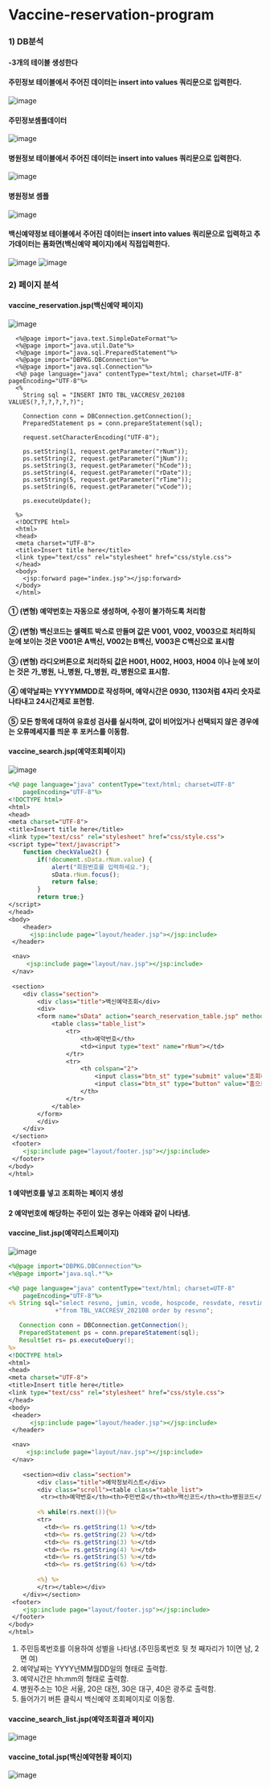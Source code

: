 # Vaccine-reservation-program
### 1) DB분석
#### -3개의 테이블 생성한다
#### 주민정보 테이블에서 주어진 데이터는 insert into values 쿼리문으로 입력한다.
![image](https://user-images.githubusercontent.com/102803326/201582727-a52758d4-4d81-4bec-92da-e37502431651.png)
#### 주민정보셈플데이터
![image](https://user-images.githubusercontent.com/102803326/201582757-f1a73b44-1d7d-4449-9b07-7905179471f5.png)
#### 병원정보 테이블에서 주어진 데이터는 insert into values 쿼리문으로 입력한다.
![image](https://user-images.githubusercontent.com/102803326/201582776-4037237e-1867-4cbe-bb3e-4407824ca922.png)
#### 병원정보 셈플
![image](https://user-images.githubusercontent.com/102803326/201582803-ffb784cb-b4b8-48a6-a080-016e266d7060.png)
#### 백신예약정보 테이블에서 주어진 데이터는 insert into values 쿼리문으로 입력하고 추가데이터는 폼화면(백신예약 페이지)에서 직접입력한다.
![image](https://user-images.githubusercontent.com/102803326/201582818-444d32ad-228e-4d6c-9405-0b667d96fe20.png)
![image](https://user-images.githubusercontent.com/102803326/201582829-c82935bd-aef3-431c-a295-9463ebeb587b.png)
### 2) 페이지 분석

#### vaccine_reservation.jsp(백신예약 페이지)
![image](https://user-images.githubusercontent.com/102803326/201843764-a09524a2-cb01-433b-9a38-4205a926c863.png)

```
  <%@page import="java.text.SimpleDateFormat"%>
  <%@page import="java.util.Date"%>
  <%@page import="java.sql.PreparedStatement"%>
  <%@page import="DBPKG.DBConnection"%>
  <%@page import="java.sql.Connection"%>
  <%@ page language="java" contentType="text/html; charset=UTF-8" pageEncoding="UTF-8"%>
  <%
    String sql = "INSERT INTO TBL_VACCRESV_202108 VALUES(?,?,?,?,?,?)";
    
    Connection conn = DBConnection.getConnection();
    PreparedStatement ps = conn.prepareStatement(sql);
    
    request.setCharacterEncoding("UTF-8");
    
    ps.setString(1, request.getParameter("rNum"));
    ps.setString(2, request.getParameter("jNum"));
    ps.setString(3, request.getParameter("hCode"));
    ps.setString(4, request.getParameter("rDate"));
    ps.setString(5, request.getParameter("rTime"));
    ps.setString(6, request.getParameter("vCode"));
    
    ps.executeUpdate();
    
  %>
  <!DOCTYPE html>
  <html>
  <head>
  <meta charset="UTF-8">
  <title>Insert title here</title>
  <link type="text/css" rel="stylesheet" href="css/style.css">
  </head>
  <body>
    <jsp:forward page="index.jsp"></jsp:forward>
  </body>
  </html> 
```

#### ① (변형) 예약번호는 자동으로 생성하며, 수정이 불가하도록 처리함
#### ② (변형) 백신코드는 셀렉트 박스로 만들며 값은 V001, V002, V003으로 처리하되 눈에 보이는 것은 V001은 A백신, V002는 B백신, V003은 C백신으로 표시함
#### ③ (변형) 라디오버튼으로 처리하되 값은 H001, H002, H003, H004 이나 눈에 보이는 것은 가_병원, 나_병원, 다_병원, 라_병원으로 표시함. 
#### ④ 예약날짜는 YYYYMMDD로 작성하며, 예약시간은 0930, 1130처럼 4자리 숫자로 나타내고 24시간제로 표현함.
#### ⑤ 모든 항목에 대하여 유효성 검사를 실시하며, 값이 비어있거나 선택되지 않은 경우에는 오류메세지를 띄운 후 포커스를 이동함.

#### vaccine_search.jsp(예약조회페이지)
![image](https://user-images.githubusercontent.com/102803326/201844118-2e3f5389-7af5-4e27-bca7-072a6e635be2.png)

```jsp
<%@ page language="java" contentType="text/html; charset=UTF-8"
    pageEncoding="UTF-8"%>
<!DOCTYPE html>
<html>
<head>
<meta charset="UTF-8">
<title>Insert title here</title>
<link type="text/css" rel="stylesheet" href="css/style.css">
<script type="text/javascript">
	function checkValue2() {
		if(!document.sData.rNum.value) {
			alert("회원번호를 입력하세요.");
			sData.rNum.focus();
			return false;
		} 
		return true;}
</script>
</head>
<body>
	<header>
	  <jsp:include page="layout/header.jsp"></jsp:include>
 </header>

 <nav>
   	 <jsp:include page="layout/nav.jsp"></jsp:include>
 </nav>
		
 <section>
	<div class="section">
		<div class="title">백신예약조회</div>
		<div>
		<form name="sData" action="search_reservation_table.jsp" method="post" onsubmit="return checkValue2()">
			<table class="table_list">
				<tr>
					<th>예약번호</th>
					<td><input type="text" name="rNum"></td>
				</tr>
				<tr>
					<th colspan="2">
						<input class="btn_st" type="submit" value="조회하기">
						<input class="btn_st" type="button" value="홈으로" onclick="location.href='index.jsp'">
					</th>
				</tr>
			</table>
		</form>
		</div>
	</div>
 </section>	
 <footer>
	<jsp:include page="layout/footer.jsp"></jsp:include>
 </footer>	
</body>
</html>
```
#### 1 예약번호를 넣고 조회하는 페이지 생성
#### 2 예약번호에 해당하는 주민이 있는 경우는 아래와 같이 나타냄.
#### vaccine_list.jsp(예약리스트페이지)
![image](https://user-images.githubusercontent.com/102803326/201859733-bb81c021-e6e5-46de-8e8f-4111a68e82cc.png)
```jsp
<%@page import="DBPKG.DBConnection"%>
<%@page import="java.sql.*"%>

<%@ page language="java" contentType="text/html; charset=UTF-8"
    pageEncoding="UTF-8"%>
<% String sql="select resvno, jumin, vcode, hospcode, resvdate, resvtime "
		     +"from TBL_VACCRESV_202108 order by resvno";

   Connection conn = DBConnection.getConnection();
   PreparedStatement ps = conn.prepareStatement(sql);
   ResultSet rs= ps.executeQuery();
%>    
<!DOCTYPE html>
<html>
<head>
<meta charset="UTF-8">
<title>Insert title here</title>
<link type="text/css" rel="stylesheet" href="css/style.css">
</head>
<body>
 <header>
	  <jsp:include page="layout/header.jsp"></jsp:include>
 </header>

 <nav>
   	 <jsp:include page="layout/nav.jsp"></jsp:include>
 </nav>
		
	<section><div class="section">
		<div class="title">예악정보리스트</div>
		<div class="scroll"><table class="table_list">
		 <tr><th>예약번호</th><th>주민번호</th><th>백신코드</th><th>병원코드</th><th>예약날짜</th><th>예약시간</th></tr>
		
		<% while(rs.next()){%>
		<tr>
		  <td><%= rs.getString(1) %></td>
		  <td><%= rs.getString(2) %></td>
		  <td><%= rs.getString(3) %></td>
		  <td><%= rs.getString(4) %></td>
		  <td><%= rs.getString(5) %></td>
		  <td><%= rs.getString(6) %></td>
		
		<%} %>
		</tr></table></div>
	</div></section>
 <footer>
	<jsp:include page="layout/footer.jsp"></jsp:include>
 </footer>
</body>
</html>
```
1. 주민등록번호를 이용하여 성별을 나타냄.(주민등록번호 뒷 첫 째자리가 1이면 남, 2면 여)
2. 예약날짜는 YYYY년MM월DD일의 형태로 출력합.
3. 예약시간은 hh:mm의 형태로 출력함.
4. 병원주소는 10은 서울, 20은 대전, 30은 대구, 40은 광주로 출력함.
5. 들어가기 버튼 클릭시 백신예약 조회페이지로 이동함.
#### vaccine_search_list.jsp(예약조회결과 페이지)
![image](https://user-images.githubusercontent.com/102803326/201582958-40347dcc-2be1-4ab1-8f70-e58866a6b5d0.png)
#### vaccine_total.jsp(백신예약현황 페이지)
![image](https://user-images.githubusercontent.com/102803326/201582984-963b7a01-cd52-4035-ba0c-f1d7623c8029.png)
